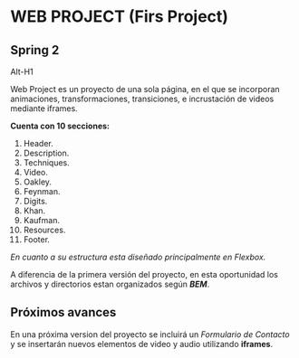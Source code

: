 # WEB PROJECT (Firs Project)

## Spring 2

Alt-H1

Web Project es un proyecto de una sola página, en el que se incorporan animaciones, transformaciones, transiciones, e incrustación de videos mediante iframes.  

**Cuenta con 10 secciones:**

1. Header.
2. Description.
3. Techniques.
4. Video.
5. Oakley.
6. Feynman.
7. Digits.
8. Khan.
9. Kaufman.
10. Resources.
11. Footer.

_En cuanto a su estructura esta diseñado principalmente en Flexbox._

A diferencia de la primera versión del proyecto, en esta oportunidad los archivos y directorios estan organizados según **_BEM_**.

## Próximos avances

En una próxima version del proyecto se incluirá un _Formulario de Contacto_ y se insertarán nuevos elementos de video y audio utilizando **iframes**.

